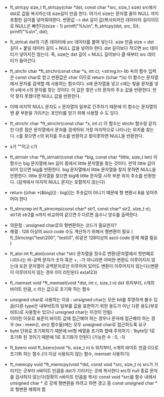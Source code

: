 - ft_strlcpy
size_t ft_strlcpy(char *dst, const char *src, size_t size)
src에서 dst로 값을 복사하는데 size길이 만큼 한다. 여기서 size는 문자열 끝의 NULL 까지 포함한 길이를 넣어줘야한다.
반환값 -> dst 길이 값(복사되어진 데이터의 길이이므로 NULL은 빠진다)(size - 1)
	printf("%lu\n", ft_strlcpy(dst, src, 5));
	printf("%s\n", dst);

- ft_strlcat
dst의 기존 데이터에 src 데이터를 붙여 넣는다. size 만큼
size = dst 길이 + 붙일 데이터 길이 + NULL 값을 넣어야 한다.
dst 길이보다 작으면 src 데이터가 넣어지진 않는다.
즉, size는 dst 길이 + NULL 길이보다 클 때부터 src 데이터가 들어간다.

- ft_strchr
char	*ft_strchr(const char *s, int c);
<string.h> lib 속의 함수
입력은 const char로 받고 반환값은 char 이므로 return ((char *)s)
이 함수는 문자열에서 문자를 검색할 때 사용하는 함수이다.
s에 문자열을 넣고 c에는 찾을 문자를 넣어
s에서 c의 문자를 찾는 것이다.
이 값은 찾은 c의 문자의 주소 값을 반환한다.
만약 찾지 못했다면 NULL 값을 반환한다.
* 이때 마지막 NULL 문자도 c 문자열의 일부로 간주하기 때문에 이 함수는 문자열의 맨 끝 부분을 가리키는 포인터를 얻기 위해 사용할 수 도 있다.

- ft_strrchr
char *ft_strrchr(const char *s, int c)
이 함수는 strchr 함수랑 같지만 다른 점은 문자열에서 문자를 검색하되 가장 마지막으로 나타나는 위치를 찾는다.
c를 찾으면 c의 위치를 주소를 반환하고
찾지못하면 NULL을 반환한다.
* s가 ""이고 c가

- ft_strnstr
char *ft_strnstr(const char *big, const char *little, size_t len)
이 함수는 big 문자열에 len 길이 중에서 little 문자열을 찾는 것이다.
만약 little 값이 비어 있으면 big를 반환한다.
big 문자열에서 little 문자열을 찾지 못하면 NULL을 반환한다.
little 문자열을 찾으면 big에 little 문자열 시작 부분 위치 주소를 반환한다.
(검색에서 마지막 NULL 문자는 포함하지 않는다)
* return ((char *)&big[i]) : big[i]는 주솟값이 아니기 때문에 형 변환시 &을 넣어주어야 한다

- ft_strncmp
int ft_strncmp(const char* str1, const char* str2, size_t n);
str1과 str2를 n까지 비교하여 같으면 0 다르면 음수나 양수를 출력한다.
* 의문점 : unsigned char로의 형변환하는 코드가 필요한지?
* 해결 : 128 이상의 ascii code 수도 계산하기 위해서 형변환이 필요 ( ft_Strncmp("test\200", "test\0", 6)같은 128이상의 ascii code 문제 해결 필요 )

- ft_atoi
int ft_atoi(const char *str)
문자열을 정수로 변환(문자열에서 첫번째로 나타나는 비-공백 문자가 숫자 혹은 +, -가 아니라면 어떠한 변환도 이루어지지 않는데 또한 문자열이 공백문자로만 이루어져 있어도 변환이 이루어지지 않는다)(변환이 이루어지지 않는 경우 0이 리턴된다 ex)a123)

- ft_memset
void	*ft_memset(void *dst, int c, size_t n)
dst 위치부터, n개의 바이트 만큼, c 라는 값으로 초기화 하는 함수
* unsigned char로 사용하는 이유 : unsigned char는 모든 bit를 투명하게 볼수 있음(다른 type은 내부비트의 일부를 값을 표현하기 위한 용도가 아닌 다른 용도(부호 비트)로 사용할수 있으나 unsigned char는 이것이 안됨)
* 이러한 이유로 표준이 바이트 값에 접근해야 하는 경우나 문자에 접근해야 하는 경우 (ex : mem(), str() 함수들)에는 모두 unsigned char로 접근하도록 요구
* byte 단위로 초기화하기 때문에 int형 배열을 초기화 할때 주의하기 : 1byte당 1로 초기화 된 것이기 때문에 1로 초기화가 안된다 (가능한 수 : 0, -1)

- ft_bzero
void	ft_bzero(void *b, size_t n)
b 위치부터, n개의 바이트 만큼 0으로 초기화 하는 함수.(더 이상 사용되지 않는 함수, memset 사용하기)

- ft_memcpy
void	*ft_memcpy(void *dst, const void *src, size_t n)
src가 가리키는 곳부터 n바이트 만큼을 dst가 가리키는 곳에 복사한다
src의 null 종료 문자를 검사하지 않는다(정확히 n바이트 만큼을 복사)
const void *src를 함수 내에서 unsigned char * 로 강제 형변환을 하려고 하면 경고 뜸
const unsigned char * 로 형변환 해줘야 함